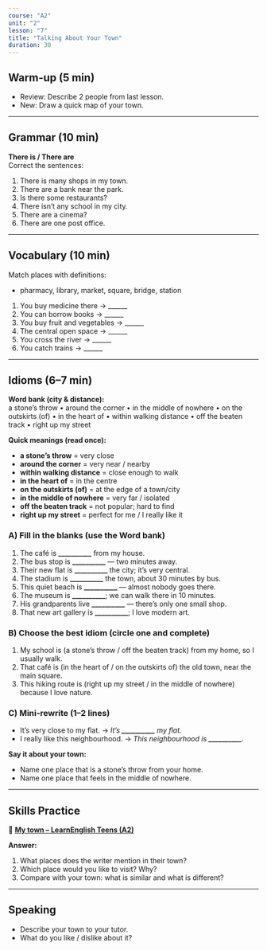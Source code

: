 ```yaml
---
course: "A2"
unit: "2"
lesson: "7"
title: "Talking About Your Town"
duration: 30
---
```


## Warm-up (5 min)
- Review: Describe 2 people from last lesson.  
- New: Draw a quick map of your town.  

---

## Grammar (10 min)
**There is / There are**  
Correct the sentences:  
1. There is many shops in my town.  
2. There are a bank near the park.  
3. Is there some restaurants?  
4. There isn’t any school in my city.  
5. There are a cinema?  
6. There are one post office.  

---

## Vocabulary (10 min)
Match places with definitions:  
- pharmacy, library, market, square, bridge, station  

1. You buy medicine there → ______  
2. You can borrow books → ______  
3. You buy fruit and vegetables → ______  
4. The central open space → ______  
5. You cross the river → ______  
6. You catch trains → ______  

---

## Idioms (6–7 min)

**Word bank (city & distance):**  
a stone’s throw • around the corner • in the middle of nowhere • on the outskirts (of) • in the heart of • within walking distance • off the beaten track • right up my street

**Quick meanings (read once):**  
- **a stone’s throw** = very close  
- **around the corner** = very near / nearby  
- **within walking distance** = close enough to walk  
- **in the heart of** = in the centre  
- **on the outskirts (of)** = at the edge of a town/city  
- **in the middle of nowhere** = very far / isolated  
- **off the beaten track** = not popular; hard to find  
- **right up my street** = perfect for me / I really like it

### A) Fill in the blanks (use the **Word bank**)
1) The café is **__________** from my house.  
2) The bus stop is **__________** — two minutes away.  
3) Their new flat is **__________** the city; it’s very central.  
4) The stadium is **__________** the town, about 30 minutes by bus.  
5) This quiet beach is **__________** — almost nobody goes there.  
6) The museum is **__________**; we can walk there in 10 minutes.  
7) His grandparents live **__________** — there’s only one small shop.  
8) That new art gallery is **__________**; I love modern art.

### B) Choose the best idiom (circle one and complete)
1) My school is (a stone’s throw / off the beaten track) from my home, so I usually walk.  
2) That café is (in the heart of / on the outskirts of) the old town, near the main square.  
3) This hiking route is (right up my street / in the middle of nowhere) because I love nature.

### C) Mini-rewrite (1–2 lines)
- It’s very close to my flat. → *It’s **__________** my flat.*  
- I really like this neighbourhood. → *This neighbourhood is **__________**.*


**Say it about your town:**  
- Name one place that is a stone’s throw from your home.  
- Name one place that feels in the middle of nowhere.

---

## Skills Practice
📰 **[My town – LearnEnglish Teens (A2)](https://learnenglishteens.britishcouncil.org/skills/reading/a2-reading/my-town)**

**Answer:**
1) What places does the writer mention in their town?  
2) Which place would you like to visit? Why?  
3) Compare with your town: what is similar and what is different? 

---

## Speaking
- Describe your town to your tutor.  
- What do you like / dislike about it?  
